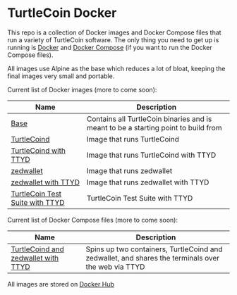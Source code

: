# TurtleCoin Docker

This repo is a collection of Docker images and Docker Compose files that run a variety of TurtleCoin software. The only thing you need to get up is running is [Docker](https://docs.docker.com/install/#supported-platforms) and [Docker Compose](https://docs.docker.com/compose/install/) (if you want to run the Docker Compose files).

All images use Alpine as the base which reduces a lot of bloat, keeping the final images very small and portable.

Current list of Docker images (more to come soon):

| Name | Description |
| --- | --- |
| [Base](dockerfiles/base) | Contains all TurtleCoin binaries and is meant to be a starting point to build from |
| [TurtleCoind](dockerfiles/turtlecoind) | Image that runs TurtleCoind |
| [TurtleCoind with TTYD](dockerfiles/turtlecoind-ttyd) | Image that runs TurtleCoind with TTYD |
| [zedwallet](dockerfiles/zedwallet) | Image that runs zedwallet |
| [zedwallet with TTYD](dockerfiles/zedwallet-ttyd) | Image that runs zedwallet with TTYD |
| [TurtleCoin Test Suite with TTYD](dockerfiles/turtlecoin-test-suite-ttyd) | TurtleCoin Test Suite with TTYD |

Current list of Docker Compose files (more to come soon):

| Name | Description |
| --- | --- |
| [TurtleCoind and zedwallet with TTYD](docker-compose/turtlecoind-zedwallet-ttyd) | Spins up two containers, TurtleCoind and zedwallet, and shares the terminals over the web via TTYD |

All images are stored on [Docker Hub](https://cloud.docker.com/u/andrewnk/repository/docker/andrewnk/turtlecoin)